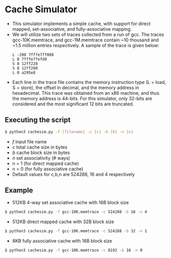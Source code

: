 # Cache Simulator

- This simulator implements a simple cache, with support for direct mapped, set-associative, and fully-associative mapping.
- We will utilize two sets of traces collected from a run of gcc. The traces gcc-10K.memtrace, and gcc-1M.memtrace contain ~10 thousand and ~1.5 million entries respectively. A sample of the trace is given below:
    ```code
    L -200 7fffe7ff088
    L 0 7fffe7fefd0
    S 8 12ff228
    S 8 12ff208
    L 0 a295e8
    ```
- Each line in the trace file contains the memory instruction type (L = load, S = store), the
offset in decimal, and the memory address in hexadecimal. This trace was obtained
from an x86 machine, and thus the memory address is 44-bits. For this simulator, only 32-bits are considered and the most significant 12 bits are truncated.

## Executing the script

```sh
$ python3 cachesim.py -f [filename] -c [c] -b [b] -n [n]
```

- *f* input file name
- *c* total cache size in bytes
- *b* cache block size in bytes
- *n* set associativity (# ways)
- n = 1 (for direct mapped cache)
- n = 0 (for fully associative cache)
- Default values for c,b,n are  524288, 16 and 4 respectively

## Example

- 512KB 4-way set associative cache with 16B block size
  
```sh
$ python3 cachesim.py -f gcc-10K.memtrace -c 524288 -b 16 -n 4
```

- 512KB direct mapped cache with 32B block size
  
```sh
$ python3 cachesim.py -f gcc-10K.memtrace -c 524288 -b 32 -n 1
```

- 8KB fully associative cache with 16B block size
  
```sh
$ python3 cachesim.py -f gcc-10K.memtrace -c 8192 -b 16 -n 0
```